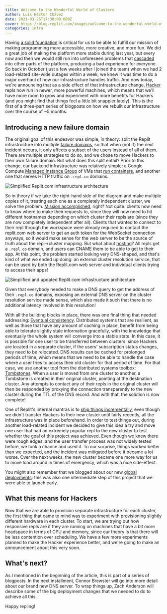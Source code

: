 ```yaml
---
title: Welcome to the Wonderful World of Clusters
author: Luis Héctor Chávez
date: 2021-03-26T17:30:00.000Z
cover: https://blog.replit.com/images/welcome-to-the-wonderful-world-of-clusters/clusters-after.png
categories: infra
---
```


Having [a solid foundation](https://blog.replit.com/quality) is critical for us to be able to fulfill our mission of making programming more accessible, more creative, and more fun. We did a great job of making the platform more stable during last year, but every now and then we would still run into unforeseen problems that [cascaded](https://en.wikipedia.org/wiki/Cascading_failure) into other parts of the platform, producing a bad experience for everyone. So back in October (just a few weeks after I joined the team) when we had 2 load-related site-wide outages within a week, we knew it was time to do a major overhaul of how our infrastructure handles traffic. And now today, we're announcing that as a side effect of that infrastructure change, [Hacker](https://replit.com/site/pricing) repls now run in newer, more powerful machines, which means that we'll have more room to grow and experiment with more benefits for Hackers (and you might find that things feel a little bit snappier lately). This is the first of a three-part series of blogposts on how we rebuilt our infrastructure over the course of ~5 months.

## Introducing a new failure domain

The original goal of this endeavor was simple, in theory: split the Replit infrastructure into multiple [failure domains](https://en.wikipedia.org/wiki/Failure_domain), so that when (not if) the next incident occurs, it only affects a subset of the users instead of all of them. There are multiple strategies to do so, and we chose to move Hackers to their own failure domain. But what does this split entail? Prior to this change, our backend infrastructure was relatively simple: a Google Compute [Managed Instance Group](https://cloud.google.com/compute/docs/instance-groups) of VMs that [run containers](https://blog.replit.com/killing-containers-at-scale#replit-architecture), and another one that serves HTTP traffic on `.repl.co` domains.

![Simplified Replit.com infrastructure architecture](https://blog.replit.com/images/welcome-to-the-wonderful-world-of-clusters/clusters-before.png "Simplified Replit.com infrastructure architecture")

So in theory if we take the right-hand side of the diagram and make multiple copies of it, treating each one as a completely independent cluster, we solve the problem. [Mission accomplished](https://i.kym-cdn.com/entries/icons/original/000/001/899/mission_accomplished.jpg), right? Not quite: clients now need to know where to make their requests to, since they will now need to hit different hostnames depending on which cluster their repls are (since they are now completely independent after all). Clients that wanted to connect to their repl through the workspace were already required to contact the replit.com web server to get an auth token for the WebSocket connection anyways, so it would make sense for the web server to be the source of truth about the repl->cluster mapping. But what about [hosting](https://blog.replit.com/hosting)? All repls get a `.repl.co` domain, and users can CNAME them to be able to get to their app. At this point, the problem started looking very DNS-shaped, and that's kind of what we ended up doing: an external cluster resolution service, that can be used by both the Replit.com web server and individual clients trying to access their apps!

![Simplified and updated Replit.com infrastructure architecture](https://blog.replit.com/images/welcome-to-the-wonderful-world-of-clusters/clusters-after.png "Simplified and updated Replit.com infrastructure architecture")

Given that everybody needed to make a DNS query to get the address of their `.repl.co` domains, exposing an external DNS server on the cluster resolution service made sense, which also made it such that there is no additional latency involved in this resolution!

With all the building blocks in place, there was one final thing that needed addressing: [Eventual consistency](https://en.wikipedia.org/wiki/Eventual_consistency). Distributed systems that are resilient, as well as those that have any amount of caching in place, benefit from being able to tolerate slightly stale information gracefully, with the knowledge that eventually the whole system will converge into a stable state. In this case, it is possible for one user to be transferred between clusters: since Hackers are located in a separate cluster, if the users' subscription status changes, they need to be relocated. DNS results can be cached for prolonged periods of time, which means that we need to be able to handle the case where a user tries to access their old cluster for that period of time. For that case, we use another tool from the distributed systems toolbox: [Tombstones](https://en.wikipedia.org/wiki/Tombstone_(data_store)). When a user is moved from one cluster to another, a Tombstone is created in their original cluster, pointing at the destination cluster. Any attempts to contact any of their repls in the original cluster will then be responded by proxying the connection transparently to the new cluster during the TTL of the DNS record. And with that, the solution is now complete!

One of Replit's internal mantras is to [ship things incrementally](https://freakonomics.com/podcast/in-praise-of-incrementalism/), even though we didn't transfer Hackers to their new cluster until fairly recently, all the infrastructure was in place beforehand. In order to test things out, during another load-related incident we decided to give this idea a try and move one user that had an extremely popular repl to the new cluster to test whether the goal of this project was achieved. Even though we knew there were rough edges, and the user transfer process was not widely tested before, we took a chance and used it. To our surprise, things worked better than we expected, and the incident was mitigated before it became a lot worse. Over the next weeks, the new cluster became one more way for us to move load around in times of emergency, which was a nice side-effect.

You might also remember that we blogged about our new [global deployments](https://blog.replit.com/global): this was also one intermediate step of this project that we were able to launch early.

## What this means for Hackers

Now that we are able to provision separate infrastructure for each cluster, the first thing that came to mind was to experiment with provisioning slightly different hardware in each cluster. To start, we are trying out how responsive repls are if they are running on machines that have a bit more headspace in terms of CPU and memory, since our theory is that there will be less contention over scheduling. We have a few more experiments planned to make the Hacker experience better, and we're going to make an announcement about this very soon.

## What's next?

As I mentioned in the beginning of the article, this is part of a series of blogposts. In the next installment, Connor Brewster will go into more detail about our brand new DNS server. To wrap things up, Zach Anderson will describe some of the big deployment changes that we needed to do to achieve all this.

Happy repling!